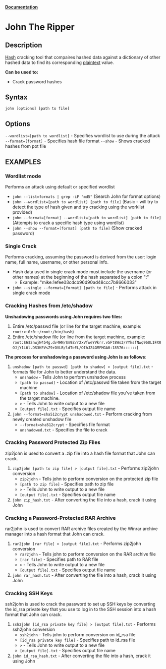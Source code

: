 #### [Documentation]()

# John The Ripper
## Description
[Hash](obsidian://open?vault=CyberSecurity&file=Cryptography%2FHashing) cracking tool that compaires hashed data against a dictionary of other hashed data to find its corresponding [plaintext](obsidian://open?vault=CyberSecurity&file=Cryptography%2FHashing) value.


**Can be used to:**
- Crack password hashes

## Syntax
`john [options] [path to file]`


## Options
`--wordlist=[path to wordlist]` - Specifies wordlist to use during the attack
`--format=[format]` - Specifies hash file format
`--show`  - Shows cracked hashes from pot file



## EXAMPLES
### Wordlist mode
Performs an attack using default or specified wordlist
- `john --list=formats | grep -iF "md5"` (Search John for format options)
- `john --wordlist=[path to wordlist] [path to file]` (Basic - will try to detect the type of hash given and try cracking using the worklist provided)
- `john --format=[format] --wordlist=[path to wordlist] [path to file]` (Attempts to crack a specific hash type using wordlist)
- `john --show --format=[format] [path to file]` (Show cracked password)


### Single Crack
Performs cracking, assuming the password is derived from the user: login name, full name, username, or other personal info. 
- Hash data used in single crack mode must include the username (or other names) at the beginning of the hash separated by a colon ":"
	- Example: "mike:1efee03cdcb96d90ad48ccc7b8666033"
- `john --single --format=[format] [path to file]` - Performs attack in single crack mode


### Cracking Hashes from /etc/shadow
**Unshadowing passwords using John requires two files:**
1) Entire /etc/passwd file (or line for the target machine, example: `root:x:0:0::/root:/bin/bash`)
2) Entire /etc/shadow file (or line from the target machine, example: `root:$6$2nwjN454g.dv4HN/$m9Z/r2xVfweYVkrr.v5Ft8Ws3/YYksfNwq96UL1FX0OJjY1L6l.DS3KEVsZ9rOVLB/ldTeEL/OIhJZ4GMFMGA0:18576::::::`)

**The process for unshadowing a password using John is as follows:**
1) `unshadow [path to passwd] [path to shadow] > [output file].txt` - formats file for John to better understand the data.
	- `unshadow` - Tells John to perform unshadow process
	- `[path to passwd]` - Location of /etc/passwd file taken from the target machine
	- `[path to shadow]` - Location of /etc/shadow file you've taken from the target machine.
	- `>` - Tells John to write output to a new file
	- `[output file].txt` - Specifies output file name
2) `john --format=sha512crypt unshadowed.txt` - Perform cracking from newly created unshadow file
	- `--format=sha512crypt` - Specifies file format
	- `unshadowed.txt` - Specifies the file to crack


### Cracking Password Protected Zip Files
zip2john is used to convert a .zip file into a hash file format that John can crack.
1) `zip2john [path to zip file] > [output file].txt` - Performs zip2john conversion
	- `zip2john` - Tells john to perform conversion on the protected zip file
	- `[path to zip file]` - Specifies path to zip file
	- `>` - Tells John to write output to a new file
	- `[output file].txt` - Specifies output file name
2) `john zip_hash.txt` - After converting the file into a hash, crack it using John


### Cracking a Password-Protected RAR Archive
rar2john is used to convert RAR archive files created by the Winrar archive manager into a hash format that John can crack.
1) `rar2john [rar file] > [output file].txt` - Performs zip2john conversion
	- `rar2john` - Tells john to perform conversion on the RAR archive file
	- `[rar file]` - Specifies path to RAR file
	- `>` - Tells John to write output to a new file
	- `[output file].txt` - Specifies output file name
2) `john rar_hash.txt` - After converting the file into a hash, crack it using John


### Cracking SSH Keys
ssh2john is used to crack the password to set up SSH keys by converting the id_rsa private key that you use to log in to the SSH session into a hash format that John can crack.
1) `ssh2john [id_rsa private key file] > [output file].txt` - Performs ssh2john conversion
	- `ssh2john` - Tells john to perform conversion on id_rsa file
	- `[id_rsa private key file]` - Specifies path to id_rsa file
	- `>` - Tells John to write output to a new file
	- `[output file].txt` - Specifies output file name
2) `john id_rsa_hash.txt` - After converting the file into a hash, crack it using John